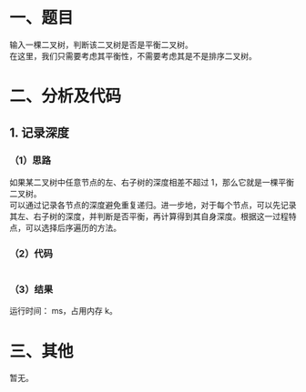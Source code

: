 # 一、题目
输入一棵二叉树，判断该二叉树是否是平衡二叉树。  
在这里，我们只需要考虑其平衡性，不需要考虑其是不是排序二叉树。  
# 二、分析及代码
## 1. 记录深度
### （1）思路
如果某二叉树中任意节点的左、右子树的深度相差不超过 1，那么它就是一棵平衡二叉树。   
可以通过记录各节点的深度避免重复递归。进一步地，对于每个节点，可以先记录其左、右子树的深度，并判断是否平衡，再计算得到其自身深度。根据这一过程特点，可以选择后序遍历的方法。   
### （2）代码
```java


```
### （3）结果
运行时间：  ms，占用内存  k。      
# 三、其他
暂无。   
